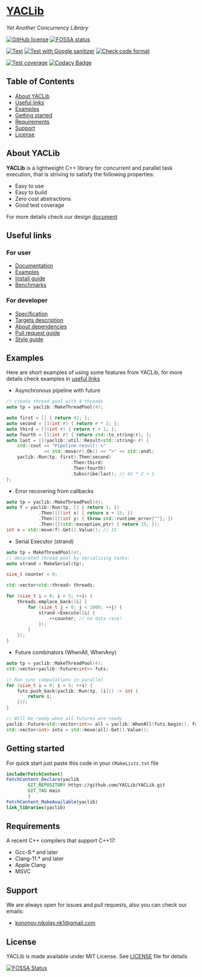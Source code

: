# [YACLib](https://github.com/YACLib/YACLib)
_Yet Another Concurrency Library_

[![GitHub license](
https://img.shields.io/badge/license-MIT-blue.svg)](
https://raw.githubusercontent.com/YACLib/YACLib/main/LICENSE)
[![FOSSA status](
https://app.fossa.com/api/projects/git%2Bgithub.com%2FYACLib%2FYACLib.svg?type=shield)](
https://app.fossa.com/projects/git%2Bgithub.com%2FYACLib%2FYACLib)

[![Test](
https://github.com/YACLib/YACLib/actions/workflows/test.yml/badge.svg?branch=main)](
https://github.com/YACLib/YACLib/actions/workflows/test.yml)
[![Test with Google sanitizer](
https://github.com/YACLib/YACLib/actions/workflows/google_sanitizer.yml/badge.svg?branch=main)](
https://github.com/YACLib/YACLib/actions/workflows/google_sanitizer.yml)
[![Check code format](
https://github.com/YACLib/YACLib/actions/workflows/code_format.yml/badge.svg?branch=main)](
https://github.com/YACLib/YACLib/actions/workflows/code_format.yml)

[![Test coverage](
https://codecov.io/gh/YACLib/YACLib/branch/main/graph/badge.svg)](
https://codecov.io/gh/YACLib/YACLib)
[![Codacy Badge](
https://app.codacy.com/project/badge/Grade/4113686840a645a8950abdf1197611bd)](
https://www.codacy.com/gh/YACLib/YACLib/dashboard?utm_source=github.com&amp;utm_medium=referral&amp;utm_content=YACLib/YACLib&amp;utm_campaign=Badge_Grade)


## Table of Contents
* [About YACLib](#about)
* [Useful links](#links)
* [Examples](#examples)
* [Getting started](#quickstart)
* [Requirements](#req)
* [Support](#support)
* [License](#license)

<a name="about"></a>
## About YACLib
**YACLib** is a lightweight C++ library for concurrent and parallel task execution, that is striving to satisfy the following properties:
* Easy to use
* Easy to build
* Zero cost abstractions
* Good test coverage

For more details check our design [document](doc/design.md)

<a name="links"></a>
## Useful links

### For user

* [Documentation](https://yaclib.github.io/YACLib)
* [Examples](test/example)
* [Install guide](doc/install.md)
* [Benchmarks](TODO(MBkkt))

### For developer

* [Specification](https://yaclib.github.io/YACLib)
* [Targets description](doc/target.md)
* [About dependencies](doc/dependency.md)
* [Pull request guide](doc/pr_guide.md)
* [Style guide](doc/style_guide.md)

<a name="examples"></a>
## Examples
Here are short examples of using some features from YACLib, for more details check examples in [useful links](#examples)

* Asynchronous pipeline with future
```C++
// create thread pool with 4 threads
auto tp = yaclib::MakeThreadPool(4);

auto first = [] { return 42; };
auto second = [](int r) { return r * 2; };
auto third = [](int r) { return r + 1; };
auto fourth = [](int r) { return std::to_string(r); };
auto last = [](yaclib::util::Result<std::string> r) {
    std::cout << "Pipeline result: <" 
              << std::move(r).Ok() << ">" << std::endl;
    yaclib::Run(tp, first).Then(second)
                        .Then(third)
                        .Then(fourth)
                        .Subscribe(last); // 42 * 2 + 1
};
```

* Error recovering from callbacks

```C++
auto tp = yaclib::MakeThreadPool(4);
auto f = yaclib::Run(tp, [] { return 1; })
            .Then([](int x) { return x + 15; })
            .Then([](int y) { throw std::runtime_error{""}; })
            .Then([](std::exception_ptr) { return 15; });
int x = std::move(f).Get().Value(); // 15
```

* Serial Executor (strand)

```C++
auto tp = MakeThreadPool(4);
// decorated thread pool by serializing tasks:
auto strand = MakeSerial(tp);

size_t counter = 0;

std::vector<std::thread> threads;

for (size_t i = 0; i < 5; ++i) {
    threads.emplace_back([&] {
        for (size_t j = 0; j < 1000; ++j) {
            strand->Execute([&] {
                ++counter; // no data race!
            });
        }
    });
}
```
* Future combinators (WhenAll, WhenAny)

```C++
auto tp = yaclib::MakeThreadPool(4);
std::vector<yaclib::Future<int>> futs;

// Run sync computations in parallel
for (size_t i = 0; i < 5; ++i) {
    futs.push_back(yaclib::Run(tp, [i]() -> int {
        return i;
    }));
}

// Will be ready when all futures are ready
yaclib::Future<std::vector<int>> all = yaclib::WhenAll(futs.begin(), futs.size());
std::vector<int> ints = std::move(all).Get().Value();
```

<a name="quickstart"></a>
## Getting started
For quick start just paste this code in your `CMakeLists.txt` file
```cmake
include(FetchContent)
FetchContent_Declare(yaclib
        GIT_REPOSITORY https://github.com/YACLib/YACLib.git
        GIT_TAG main
        )
FetchContent_MakeAvailable(yaclib)
link_libraries(yaclib)
```

<a name="req"></a>
## Requirements
A recent C++ compilers that support C++17:
* Gcc-9.* and later
* Clang-11.* and later
* Apple Clang
* MSVC

<a name="support"></a>
## Support
We are always open for issues and pull requests, also you can check our emails:
* kononov.nikolay.nk1@gmail.com

<a name="license"></a>
## License
YACLib is made available under MIT License.
See [LICENSE](LICENSE) file for details

[![FOSSA Status](
https://app.fossa.com/api/projects/git%2Bgithub.com%2FYACLib%2FYACLib.svg?type=large)](
https://app.fossa.com/projects/git%2Bgithub.com%2FYACLib%2FYACLib?ref=badge_large)
